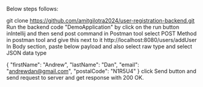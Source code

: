 Below steps follows:

git clone https://github.com/amitgilotra2024/user-registration-backend.git
Run the backend code "DemoApplication" by click on the run button inIntellij  and then send post command in Postman tool
select POST Method in postman tool and give this next to it  http://localhost:8080/users/addUser
In Body section, paste below payload and also select raw type and select JSON data type

{
    "firstName": "Andrew",
    "lastName": "Dan",
    "email": "andrewdan@gmail.com",
    "postalCode": "N1R5U4"
}
click Send button and send request to server and get response with 200 OK.






